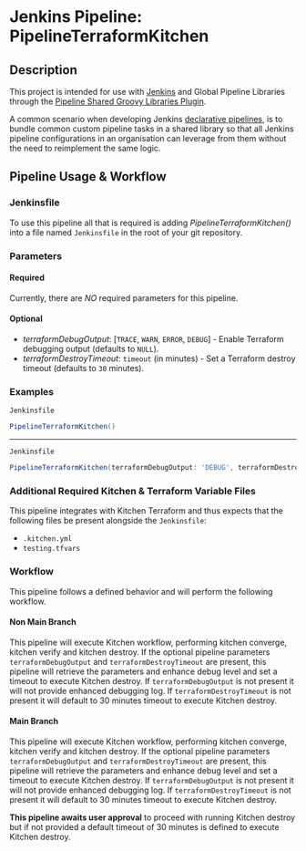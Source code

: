 # Jenkins Pipeline: PipelineTerraformKitchen

## Description

This project is intended for use with [Jenkins](https://jenkins.io/) and Global Pipeline Libraries through the
[Pipeline Shared Groovy Libraries Plugin](https://wiki.jenkins.io/display/JENKINS/Pipeline+Shared+Groovy+Libraries+Plugin).

A common scenario when developing Jenkins [declarative pipelines](https://jenkins.io/doc/book/pipeline/syntax/), is
to bundle common custom pipeline tasks in a shared library so that all Jenkins pipeline configurations in an organisation
can leverage from them without the need to reimplement the same logic.

## Pipeline Usage & Workflow

### Jenkinsfile

To use this pipeline all that is required is adding _PipelineTerraformKitchen()_ into a file named `Jenkinsfile` in the root of your
git repository.

### Parameters

#### Required

Currently, there are _NO_ required parameters for this pipeline.

#### Optional

* _terraformDebugOutput_: [`TRACE`, `WARN`, `ERROR`, `DEBUG`] - Enable Terraform debugging output (defaults to `NULL`).
* _terraformDestroyTimeout_: `timeout` (in minutes) - Set a Terraform destroy timeout (defaults to `30` minutes).

### Examples

`Jenkinsfile`

```groovy
PipelineTerraformKitchen()
```

---

`Jenkinsfile`

```groovy
PipelineTerraformKitchen(terraformDebugOutput: 'DEBUG', terraformDestroyTimeout: '45')
```

### Additional Required Kitchen & Terraform Variable Files

This pipeline integrates with Kitchen Terraform and thus expects that the following files be present alongside
the `Jenkinsfile`:

* `.kitchen.yml`
* `testing.tfvars`

### Workflow

This pipeline follows a defined behavior and will perform the following workflow.

#### Non Main Branch

This pipeline will execute Kitchen workflow, performing kitchen converge, kitchen verify and kitchen destroy.
If the optional pipeline parameters `terraformDebugOutput` and `terraformDestroyTimeout` are present, this pipeline will retrieve the parameters and enhance debug level and set a timeout to execute Kitchen destroy.  If `terraformDebugOutput` is not present it will not provide enhanced debugging log.  If `terraformDestroyTimeout` is not present it will default to 30 minutes timeout to execute Kitchen destroy.

#### Main Branch

This pipeline will execute Kitchen workflow, performing kitchen converge, kitchen verify and kitchen destroy.
If the optional pipeline parameters `terraformDebugOutput` and `terraformDestroyTimeout` are present, this pipeline will retrieve the parameters and enhance debug level and set a timeout to execute Kitchen destroy.  If `terraformDebugOutput` is not present it will not provide enhanced debugging log.  If `terraformDestroyTimeout` is not present it will default to 30 minutes timeout to execute Kitchen destroy.

**This pipeline awaits user approval** to proceed with running Kitchen destroy but if not provided a default timeout of 30 minutes is defined to execute Kitchen destroy.
